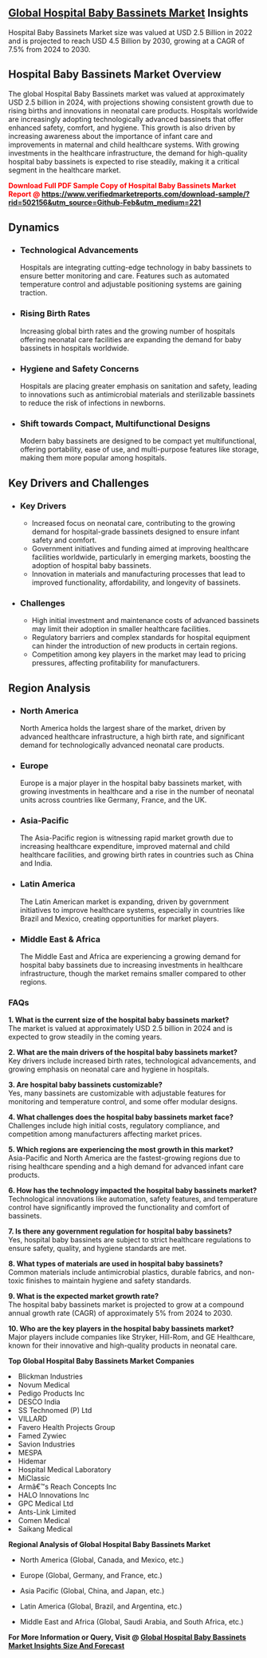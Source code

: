 <h2><a href="https://www.verifiedmarketreports.com/download-sample/?rid=502156&amp;utm_source=Github&amp;utm_medium=221" target="_blank">Global Hospital Baby Bassinets Market</a> Insights</h2><p>Hospital Baby Bassinets Market size was valued at USD 2.5 Billion in 2022 and is projected to reach USD 4.5 Billion by 2030, growing at a CAGR of 7.5% from 2024 to 2030.</p><p> <h2>Hospital Baby Bassinets Market Overview</h2> <p>The global Hospital Baby Bassinets market was valued at approximately USD 2.5 billion in 2024, with projections showing consistent growth due to rising births and innovations in neonatal care products. Hospitals worldwide are increasingly adopting technologically advanced bassinets that offer enhanced safety, comfort, and hygiene. This growth is also driven by increasing awareness about the importance of infant care and improvements in maternal and child healthcare systems. With growing investments in the healthcare infrastructure, the demand for high-quality hospital baby bassinets is expected to rise steadily, making it a critical segment in the healthcare market.</p> <p><strong><p><span class=""><span style="color: #ff0000;"><strong>Download Full PDF Sample Copy of Hospital Baby Bassinets Market Report</strong> @ </span><a href="https://www.verifiedmarketreports.com/download-sample/?rid=502156&amp;utm_source=Github-Feb&amp;utm_medium=221" target="_blank">https://www.verifiedmarketreports.com/download-sample/?rid=502156&amp;utm_source=Github-Feb&amp;utm_medium=221</a></span></p></strong></p> <h2>Dynamics</h2> <ul> <li><h3>Technological Advancements</h3> Hospitals are integrating cutting-edge technology in baby bassinets to ensure better monitoring and care. Features such as automated temperature control and adjustable positioning systems are gaining traction. </li> <li><h3>Rising Birth Rates</h3> Increasing global birth rates and the growing number of hospitals offering neonatal care facilities are expanding the demand for baby bassinets in hospitals worldwide. </li> <li><h3>Hygiene and Safety Concerns</h3> Hospitals are placing greater emphasis on sanitation and safety, leading to innovations such as antimicrobial materials and sterilizable bassinets to reduce the risk of infections in newborns. </li> <li><h3>Shift towards Compact, Multifunctional Designs</h3> Modern baby bassinets are designed to be compact yet multifunctional, offering portability, ease of use, and multi-purpose features like storage, making them more popular among hospitals. </li> </ul> <h2>Key Drivers and Challenges</h2> <ul> <li><h3>Key Drivers</h3> <ul> <li>Increased focus on neonatal care, contributing to the growing demand for hospital-grade bassinets designed to ensure infant safety and comfort.</li> <li>Government initiatives and funding aimed at improving healthcare facilities worldwide, particularly in emerging markets, boosting the adoption of hospital baby bassinets.</li> <li>Innovation in materials and manufacturing processes that lead to improved functionality, affordability, and longevity of bassinets.</li> </ul> </li> <li><h3>Challenges</h3> <ul> <li>High initial investment and maintenance costs of advanced bassinets may limit their adoption in smaller healthcare facilities.</li> <li>Regulatory barriers and complex standards for hospital equipment can hinder the introduction of new products in certain regions.</li> <li>Competition among key players in the market may lead to pricing pressures, affecting profitability for manufacturers.</li> </ul> </li> </ul> <h2>Region Analysis</h2> <ul> <li><h3>North America</h3> North America holds the largest share of the market, driven by advanced healthcare infrastructure, a high birth rate, and significant demand for technologically advanced neonatal care products. </li> <li><h3>Europe</h3> Europe is a major player in the hospital baby bassinets market, with growing investments in healthcare and a rise in the number of neonatal units across countries like Germany, France, and the UK. </li> <li><h3>Asia-Pacific</h3> The Asia-Pacific region is witnessing rapid market growth due to increasing healthcare expenditure, improved maternal and child healthcare facilities, and growing birth rates in countries such as China and India. </li> <li><h3>Latin America</h3> The Latin American market is expanding, driven by government initiatives to improve healthcare systems, especially in countries like Brazil and Mexico, creating opportunities for market players. </li> <li><h3>Middle East & Africa</h3> The Middle East and Africa are experiencing a growing demand for hospital baby bassinets due to increasing investments in healthcare infrastructure, though the market remains smaller compared to other regions. </li> </ul> <h3>FAQs</h3> <p><strong>1. What is the current size of the hospital baby bassinets market?</strong><br> The market is valued at approximately USD 2.5 billion in 2024 and is expected to grow steadily in the coming years.</p> <p><strong>2. What are the main drivers of the hospital baby bassinets market?</strong><br> Key drivers include increased birth rates, technological advancements, and growing emphasis on neonatal care and hygiene in hospitals.</p> <p><strong>3. Are hospital baby bassinets customizable?</strong><br> Yes, many bassinets are customizable with adjustable features for monitoring and temperature control, and some offer modular designs.</p> <p><strong>4. What challenges does the hospital baby bassinets market face?</strong><br> Challenges include high initial costs, regulatory compliance, and competition among manufacturers affecting market prices.</p> <p><strong>5. Which regions are experiencing the most growth in this market?</strong><br> Asia-Pacific and North America are the fastest-growing regions due to rising healthcare spending and a high demand for advanced infant care products.</p> <p><strong>6. How has the technology impacted the hospital baby bassinets market?</strong><br> Technological innovations like automation, safety features, and temperature control have significantly improved the functionality and comfort of bassinets.</p> <p><strong>7. Is there any government regulation for hospital baby bassinets?</strong><br> Yes, hospital baby bassinets are subject to strict healthcare regulations to ensure safety, quality, and hygiene standards are met.</p> <p><strong>8. What types of materials are used in hospital baby bassinets?</strong><br> Common materials include antimicrobial plastics, durable fabrics, and non-toxic finishes to maintain hygiene and safety standards.</p> <p><strong>9. What is the expected market growth rate?</strong><br> The hospital baby bassinets market is projected to grow at a compound annual growth rate (CAGR) of approximately 5% from 2024 to 2030.</p> <p><strong>10. Who are the key players in the hospital baby bassinets market?</strong><br> Major players include companies like Stryker, Hill-Rom, and GE Healthcare, known for their innovative and high-quality products in neonatal care.</p> </p><p><strong>Top Global Hospital Baby Bassinets Market Companies</strong></p><div data-test-id=""><p><li>Blickman Industries</li><li> Novum Medical</li><li> Pedigo Products Inc</li><li> DESCO India</li><li> SS Technomed (P) Ltd</li><li> VILLARD</li><li> Favero Health Projects Group</li><li> Famed Zywiec</li><li> Savion Industries</li><li> MESPA</li><li> Hidemar</li><li> Hospital Medical Laboratory</li><li> MiClassic</li><li> Armâ€™s Reach Concepts Inc</li><li> HALO Innovations Inc</li><li> GPC Medical Ltd</li><li> Ants-Link Limited</li><li> Comen Medical</li><li> Saikang Medical</li></p><div><strong>Regional Analysis of&nbsp;Global Hospital Baby Bassinets Market</strong></div><ul><li dir="ltr"><p dir="ltr">North America&nbsp;(Global, Canada, and Mexico, etc.)</p></li><li dir="ltr"><p dir="ltr">Europe (Global, Germany, and France, etc.)</p></li><li dir="ltr"><p dir="ltr">Asia Pacific&nbsp;(Global, China, and Japan, etc.)</p></li><li dir="ltr"><p dir="ltr">Latin America&nbsp;(Global, Brazil, and Argentina, etc.)</p></li><li dir="ltr">Middle East and Africa&nbsp;(Global, Saudi Arabia, and South Africa, etc.)</li></ul><p><strong>For More Information or Query, Visit @&nbsp;</strong><strong><a href="https://www.verifiedmarketreports.com/product/hospital-baby-bassinets-market/?utm_source=Github&amp;utm_medium=221" target="_blank">Global Hospital Baby Bassinets Market Insights Size And Forecast</a></strong></p></div>
